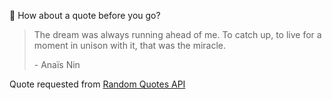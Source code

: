📣 How about a quote before you go?

> The dream was always running ahead of me. To catch up, to live for a moment in unison with it, that was the miracle.
>
> <p>- Anaïs Nin</p>

Quote requested from [Random Quotes API](https://github.com/lukePeavey/quotable)
